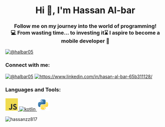<h1 align="center">Hi 👋, I'm Hassan Al-bar</h1>
<h3 align="center">Follow me on my journey into the world of programming!<br> 💻 From wasting time... to investing it⌛ I aspire to become a mobile developer 📱</h3>

<p align="left"> <a href="https://twitter.com/@halbar05" target="blank"><img src="https://img.shields.io/twitter/follow/@halbar05?logo=twitter&style=for-the-badge" alt="@halbar05" /></a> </p>

<h3 align="left">Connect with me:</h3>
<p align="left">
<a href="https://twitter.com/@halbar05" target="blank"><img align="center" src="https://raw.githubusercontent.com/rahuldkjain/github-profile-readme-generator/master/src/images/icons/Social/twitter.svg" alt="@halbar05" height="30" width="40" /></a>
<a href="https://linkedin.com/in/https://www.linkedin.com/in/hasan-al-bar-65b311128/" target="blank"><img align="center" src="https://raw.githubusercontent.com/rahuldkjain/github-profile-readme-generator/master/src/images/icons/Social/linked-in-alt.svg" alt="https://www.linkedin.com/in/hasan-al-bar-65b311128/" height="30" width="40" /></a>
</p>

<h3 align="left">Languages and Tools:</h3>
<p align="left"> <a href="https://developer.mozilla.org/en-US/docs/Web/JavaScript" target="_blank" rel="noreferrer"> <img src="https://raw.githubusercontent.com/devicons/devicon/master/icons/javascript/javascript-original.svg" alt="javascript" width="40" height="40"/> </a> <a href="https://kotlinlang.org" target="_blank" rel="noreferrer"> <img src="https://www.vectorlogo.zone/logos/kotlinlang/kotlinlang-icon.svg" alt="kotlin" width="40" height="40"/> </a> <a href="https://www.python.org" target="_blank" rel="noreferrer"> <img src="https://raw.githubusercontent.com/devicons/devicon/master/icons/python/python-original.svg" alt="python" width="40" height="40"/> </a> </p>

<p><img align="center" src="https://github-readme-stats.vercel.app/api/top-langs?username=hassanzz817&show_icons=true&locale=en&layout=compact" alt="hassanzz817" /></p>
